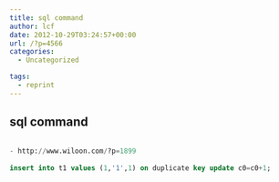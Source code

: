 ```yaml
---
title: sql command
author: lcf
date: 2012-10-29T03:24:57+00:00
url: /?p=4566
categories:
  - Uncategorized

tags:
  - reprint
---
```

## sql command
```sql
  
- http://www.wiloon.com/?p=1899
  
insert into t1 values (1,'1',1) on duplicate key update c0=c0+1;

```